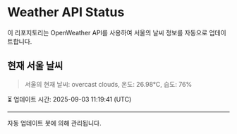 
# Weather API Status

이 리포지토리는 OpenWeather API를 사용하여 서울의 날씨 정보를 자동으로 업데이트합니다.

## 현재 서울 날씨
> 서울의 현재 날씨: overcast clouds, 온도: 26.98°C, 습도: 76%

⏳ 업데이트 시간: 2025-09-03 11:19:41 (UTC)

---
자동 업데이트 봇에 의해 관리됩니다.
